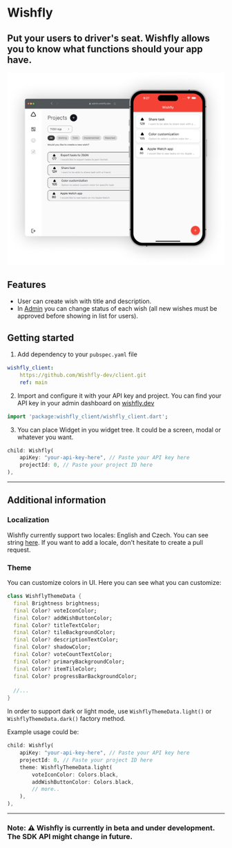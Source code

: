 # Wishfly
## Put your users to driver's seat. Wishfly allows you to know what functions should your app have. 

![](./images/hero.png)

## Features
- User can create wish with title and description. 
- In [Admin](https://admin.wishfly.dev) you can change status of each wish (all new wishes must be approved before showing in list for users).

## Getting started
1. Add dependency to your `pubspec.yaml` file
```yaml
wishfly_client:
    https://github.com/Wishfly-dev/client.git
    ref: main
```

2. Import and configure it with your API key and project. You can find your API key in your admin dashboard on <a href="https://admin.wishfly.dev" target="_blank">wishfly.dev</a>

```dart
import 'package:wishfly_client/wishfly_client.dart';
```

3. You can place Widget in you widget tree. It could be a screen, modal or whatever you want. 

```dart
child: Wishfly(
    apiKey: "your-api-key-here", // Paste your API key here
    projectId: 0, // Paste your project ID here        
),
```
---

## Additional information

### Localization
Wishfly currently support two locales: English and Czech. You can see string [here](https://github.com/Wishfly-dev/client/tree/dev/assets/l10n). If you want to add a locale, don't hesitate to create a pull request. 

### Theme 
You can customize colors in UI. Here you can see what you can customize:

```dart
class WishflyThemeData {
  final Brightness brightness;
  final Color? voteIconColor;
  final Color? addWishButtonColor;
  final Color? titleTextColor;
  final Color? tileBackgroundColor;
  final Color? descriptionTextColor;
  final Color? shadowColor;
  final Color? voteCountTextColor;
  final Color? primaryBackgroundColor;
  final Color? itemTileColor;
  final Color? progressBarBackgroundColor;

  //...
}
```

In order to support dark or light mode, use ```WishflyThemeData.light()``` or ```WishflyThemeData.dark()``` factory method. 

Example usage could be: 

```dart
child: Wishfly(
    apiKey: "your-api-key-here", // Paste your API key here
    projectId: 0, // Paste your project ID here        
    theme: WishflyThemeData.light(
        voteIconColor: Colors.black,
        addWishButtonColor: Colors.black,
        // more..
    ),      
),
``` 

--- 
### Note: ⚠️ Wishfly is currently in beta and under development. The SDK API might change in future.